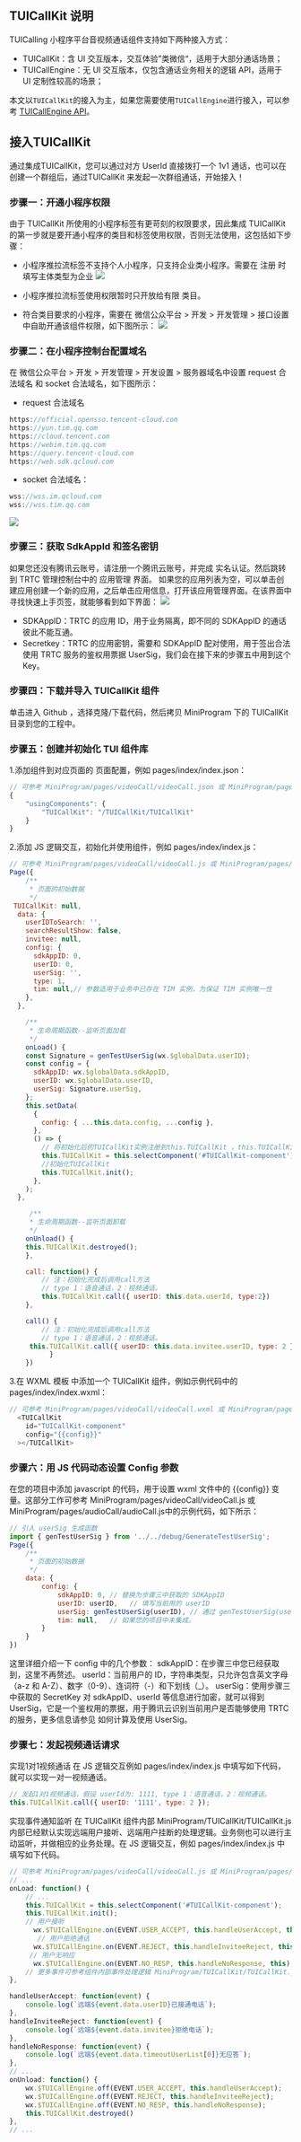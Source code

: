 ## TUICallKit 说明 
TUICalling 小程序平台音视频通话组件支持如下两种接入方式：

- TUICallKit：含 UI 交互版本，交互体验”类微信“，适用于大部分通话场景；
- TUICallEngine：无 UI 交互版本，仅包含通话业务相关的逻辑 API，适用于 UI 定制性较高的场景；

本文以`TUICallKit`的接入为主，如果您需要使用`TUICallEngine`进行接入，可以参考 [TUICallEngine API]()。

## 接入TUICallKit
通过集成TUICallKit，您可以通过对方 UserId 直接拨打一个 1v1 通话，也可以在创建一个群组后，通过TUICallKit 来发起一次群组通话，开始接入！

### 步骤一：开通小程序权限
由于 TUICallKit 所使用的小程序标签有更苛刻的权限要求，因此集成 TUICallKit 的第一步就是要开通小程序的类目和标签使用权限，否则无法使用，这包括如下步骤：
- 小程序推拉流标签不支持个人小程序，只支持企业类小程序。需要在 注册 时填写主体类型为企业
![](https://qcloudimg.tencent-cloud.cn/raw/a30f04a8983066fb9fdf179229d3ee31.png)

- 小程序推拉流标签使用权限暂时只开放给有限 类目。
- 符合类目要求的小程序，需要在 微信公众平台 > 开发 > 开发管理 > 接口设置中自助开通该组件权限，如下图所示：
![](https://main.qcloudimg.com/raw/dc6d3c9102bd81443cb27b9810c8e981.png)

### 步骤二：在小程序控制台配置域名
在 微信公众平台 > 开发 > 开发管理 > 开发设置 > 服务器域名中设置 request 合法域名 和 socket 合法域名，如下图所示：

- request 合法域名
```javascript
https://official.opensso.tencent-cloud.com
https://yun.tim.qq.com
https://cloud.tencent.com
https://webim.tim.qq.com
https://query.tencent-cloud.com
https://web.sdk.qcloud.com
```
- socket 合法域名：
```javascript
wss://wss.im.qcloud.com
wss://wss.tim.qq.com
```
![](https://main.qcloudimg.com/raw/dc6d3c9102bd81443cb27b9810c8e981.png)

### 步骤三：获取 SdkAppId 和签名密钥
如果您还没有腾讯云账号，请注册一个腾讯云账号，并完成 实名认证。然后跳转到 TRTC 管理控制台中的 应用管理 界面。
如果您的应用列表为空，可以单击创建应用创建一个新的应用，之后单击应用信息，打开该应用管理界面。在该界面中寻找快速上手页签，就能够看到如下界面：
![](https://qcloudimg.tencent-cloud.cn/raw/22d68577a7a54cc7cc7df2f078ffbff3.png)

- SDKAppID：TRTC 的应用 ID，用于业务隔离，即不同的 SDKAppID 的通话彼此不能互通。
- Secretkey：TRTC 的应用密钥，需要和 SDKAppID 配对使用，用于签出合法使用 TRTC 服务的鉴权用票据 UserSig，我们会在接下来的步骤五中用到这个 Key。

### 步骤四：下载并导入 TUICallKit 组件
单击进入 Github ，选择克隆/下载代码，然后拷贝 MiniProgram 下的 TUICallKit 目录到您的工程中。

### 步骤五：创建并初始化 TUI 组件库
1.添加组件到对应页面的 页面配置，例如 pages/index/index.json：
```javascript
// 可参考 MiniProgram/pages/videoCall/videoCall.json 或 MiniProgram/pages/audioCall/audioCall.json
{
    "usingComponents": {
        "TUICallKit": "/TUICallKit/TUICallKit"
    }
}
```

2.添加 JS 逻辑交互，初始化并使用组件，例如 pages/index/index.js：
```javascript
// 可参考 MiniProgram/pages/videoCall/videoCall.js 或 MiniProgram/pages/audioCall/audioCall.js
Page({
    /**
     * 页面的初始数据
     */
 TUICallKit: null,
  data: {
    userIDToSearch: '',
    searchResultShow: false,
    invitee: null,
    config: {
      sdkAppID: 0,
      userID: 0,
      userSig: '',
      type: 1,
      tim: null,// 参数适用于业务中已存在 TIM 实例，为保证 TIM 实例唯一性
    },
  },

    /**
     * 生命周期函数--监听页面加载
     */
    onLoad() {
    const Signature = genTestUserSig(wx.$globalData.userID);
    const config = {
      sdkAppID: wx.$globalData.sdkAppID,
      userID: wx.$globalData.userID,
      userSig: Signature.userSig,
    };
    this.setData(
      {
        config: { ...this.data.config, ...config },
      },
      () => {
        // 将初始化后的TUICallKit实例注册到this.TUICallKit ，this.TUICallKit  可使用TUICallKit所以方法功能。
        this.TUICallKit = this.selectComponent('#TUICallKit-component');
        //初始化TUICallKit
        this.TUICallKit.init();
      },
    );
  },

     /**
     * 生命周期函数--监听页面卸载
     */
    onUnload() {
    this.TUICallKit.destroyed();
    },

    call: function() {
        // 注：初始化完成后调用call方法
        // type 1：语音通话，2：视频通话。
        this.TUICallKit.call({ userID: this.data.userId, type:2})
    },

    call() { 
        // 注：初始化完成后调用call方法
        // type 1：语音通话，2：视频通话。
     this.TUICallKit.call({ userID: this.data.invitee.userID, type: 2 });
          }
    })
```

3.在 WXML 模板 中添加一个 TUICallKit 组件，例如示例代码中的 pages/index/index.wxml：
```javascript
// 可参考 MiniProgram/pages/videoCall/videoCall.wxml 或 MiniProgram/pages/audioCall/audioCall.wxml
  <TUICallKit
    id="TUICallKit-component"
    config="{{config}}"
  ></TUICallKit>
```

### 步骤六：用 JS 代码动态设置 Config 参数
在您的项目中添加 javascript 的代码，用于设置 wxml 文件中的 {{config}} 变量。这部分工作可参考 MiniProgram/pages/videoCall/videoCall.js 或 MiniProgram/pages/audioCall/audioCall.js中的示例代码，如下所示：
```javascript
// 引入 userSig 生成函数
import { genTestUserSig } from '../../debug/GenerateTestUserSig';
Page({
    /**
     * 页面的初始数据
     */
    data: {
        config: {
            sdkAppID: 0, // 替换为步骤三中获取的 SDKAppID
            userID: userID,   // 填写当前用的 userID
            userSig: genTestUserSig(userID), // 通过 genTestUserSig(userID) 生成
            tim: null,   // 如果您的项目中未集成。
        }
    }
})
```
这里详细介绍一下 config 中的几个参数：
sdkAppID：在步骤三中您已经获取到，这里不再赘述。
userId：当前用户的 ID，字符串类型，只允许包含英文字母（a-z 和 A-Z）、数字（0-9）、连词符（-）和下划线（_）。
userSig：使用步骤三中获取的 SecretKey 对 sdkAppID、userId 等信息进行加密，就可以得到 UserSig，它是一个鉴权用的票据，用于腾讯云识别当前用户是否能够使用 TRTC 的服务，更多信息请参见 如何计算及使用 UserSig。

### 步骤七：发起视频通话请求
实现1对1视频通话
在 JS 逻辑交互例如 pages/index/index.js 中填写如下代码，就可以实现一对一视频通话。
```javascript
// 发起1对1视频通话，假设 userId为: 1111, type 1：语音通话，2：视频通话。
this.TUICallKit.call({ userID: '1111', type: 2 });
```
实现事件通知监听
在 TUICallKit 组件内部 MiniProgram/TUICallKit/TUICallKit.js 内部已经默认实现远端用户接听、远端用户挂断的处理逻辑。业务侧也可以进行主动监听，并做相应的业务处理。在 JS 逻辑交互，例如 pages/index/index.js 中填写如下代码。
```javascript
// 可参考 MiniProgram/pages/videoCall/videoCall.js 或 MiniProgram/pages/audioCall/audioCall.js 里 onLoad 生命周期里的逻辑
// ...
onLoad: function() {
    // ...
    this.TUICallKit = this.selectComponent('#TUICallKit-component');
    this.TUICallKit.init();
    // 用户接听
      wx.$TUICallEngine.on(EVENT.USER_ACCEPT, this.handleUserAccept, this);
       // 用户拒绝通话
      wx.$TUICallEngine.on(EVENT.REJECT, this.handleInviteeReject, this);
     // 用户无响应
      wx.$TUICallEngine.on(EVENT.NO_RESP, this.handleNoResponse, this);
    // 更多事件可参考组件内部事件处理逻辑 MiniProgram/TUICallKit/TUICallKit.js _addTSignalingEvent方法
},

handleUserAccept: function(event) {
    console.log(`远端${event.data.userID}已接通电话`);
},
handleInviteeReject: function(event) {
    console.log(`远端${event.data.invitee}拒绝电话`);
},
handleNoResponse: function(event) {
    console.log(`远端${event.data.timeoutUserList[0]}无应答`);
},
// ...
onUnload: function() {
    wx.$TUICallEngine.off(EVENT.USER_ACCEPT, this.handleUserAccept);
    wx.$TUICallEngine.off(EVENT.REJECT, this.handleInviteeReject);
    wx.$TUICallEngine.off(EVENT.NO_RESP, this.handleNoResponse);
    this.TUICallKit.destroyed()
},
// ...
```

